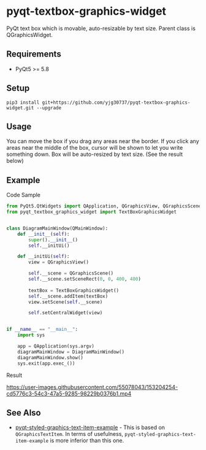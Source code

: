 # pyqt-textbox-graphics-widget
PyQt text box which is movable, auto-resizable by text size. Parent class is QGraphicsWidget.

## Requirements
* PyQt5 >= 5.8

## Setup
```pip3 install git+https://github.com/yjg30737/pyqt-textbox-graphics-widget.git --upgrade```

## Usage
You can move the box if you drag any areas near the border. If you click any areas near the middle of the box, cursor will be shown to let you write something down. Box will be auto-resized by text size. (See the result below)

## Example
Code Sample
```python
from PyQt5.QtWidgets import QApplication, QGraphicsView, QGraphicsScene, QMainWindow
from pyqt_textbox_graphics_widget import TextBoxGraphicsWidget


class DiagramMainWindow(QMainWindow):
    def __init__(self):
        super().__init__()
        self.__initUi()

    def __initUi(self):
        view = QGraphicsView()

        self.__scene = QGraphicsScene()
        self.__scene.setSceneRect(0, 0, 400, 400)
        
        textBox = TextBoxGraphicsWidget()
        self.__scene.addItem(textBox)
        view.setScene(self.__scene)

        self.setCentralWidget(view)


if __name__ == "__main__":
    import sys

    app = QApplication(sys.argv)
    diagramMainWindow = DiagramMainWindow()
    diagramMainWindow.show()
    sys.exit(app.exec_())
```

Result

https://user-images.githubusercontent.com/55078043/153204254-cd5776c3-54c3-47a5-9285-98229b0376b1.mp4

## See Also
* <a href="https://github.com/yjg30737/pyqt-styled-graphics-text-item-example.git">pyqt-styled-graphics-text-item-example</a> - This is based on ```QGraphicsTextItem```. In terms of usefulness, ```pyqt-styled-graphics-text-item-example``` is more inferior than this one.  


